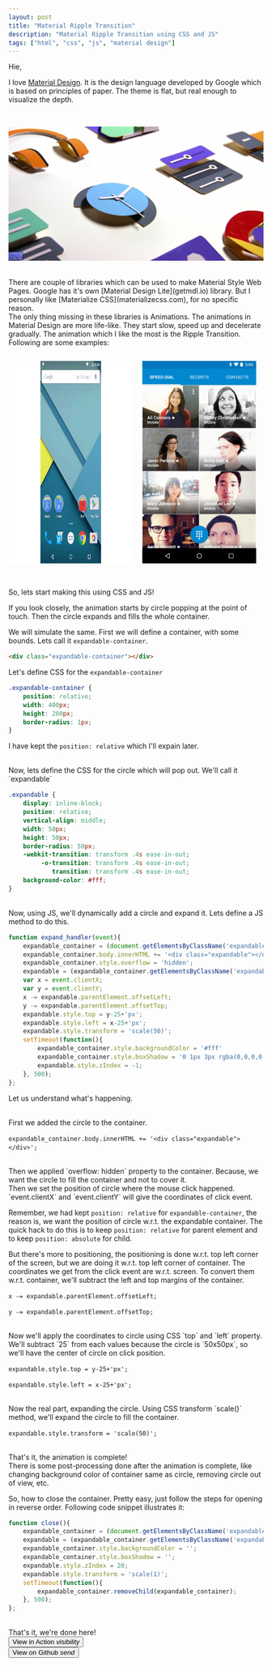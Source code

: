 ```yaml
---
layout: post
title: "Material Ripple Transition"
description: "Material Ripple Transition using CSS and JS"
tags: ["html", "css", "js", "material design"]
---
```


Hie,

I love [Material Design](material.io). It is the design language developed by Google which is based on principles of paper. The theme is flat, but real enough to visualize the depth.

<br>
<p class="image"><img src="/images/material_design_paper.png"/></p>

<br>
There are couple of libraries which can be used to make Material Style Web Pages. Google has it's own [Material Design Lite](getmdl.io) library. But I personally like [Materialize CSS](materializecss.com), for no specific reason.

<br>
The only thing missing in these libraries is Animations. The animations in Material Design are more life-like. They start slow, speed up and decelerate gradually. The animation which I like the most is the Ripple Transition. Following are some examples:

<br>

<p align="center">
	<p align="center" style="position: relative; display: inline-block; height: 400px; width: 49% !important; overflow: hidden;">
		<img src="/images/app_drawer_loop.gif" style="position: absolute; left: 50%; transform: translateX(-50%); height: 100% !important;">
	</p>
	<p align="center" style="position: relative; display: inline-block; height: 400px; width: 50% !important;">
		<img  src="/images/calling_loop.gif" style="position: absolute; left: 50%; transform: translateX(-50%); height: 100% !important;">
	</p>
</p>

<br>
So, lets start making this using CSS and JS! 

If you look closely, the animation starts by circle popping at the point of touch. Then the circle expands and fills the whole container.

We will simulate the same. First we will define a container, with some bounds. Lets call it `expandable-container`.

```html
<div class="expandable-container"></div>
```

Let's define CSS for the `expandable-container`

```css
.expandable-container {
	position: relative;
	width: 400px;
	height: 200px;
	border-radius: 1px;
}
```

I have kept the `position: relative` which I'll expain later.

<br>
Now, lets define the CSS for the circle which will pop out. We'll call it `expandable`

```css
.expandable {
	display: inline-block;
	position: relative;
	vertical-align: middle;
	width: 50px;
	height: 50px;
	border-radius: 50px;
	-webkit-transition: transform .4s ease-in-out;
         -o-transition: transform .4s ease-in-out;
            transition: transform .4s ease-in-out;
    background-color: #fff;
}
```

<br>
Now, using JS, we'll dynamically add a circle and expand it. Lets define a JS method to do this.

```javascript
function expand_handler(event){
	expandable_container = (document.getElementsByClassName('expandable-container'))[0];
	expandable_container.body.innerHTML += '<div class="expandable"></div>';
	expandable_container.style.overflow = 'hidden';
	expandable = (expandable_container.getElementsByClassName('expandable'))[0];
	var x = event.clientX;
	var y = event.clientY;
	x -= expandable.parentElement.offsetLeft;
	y -= expandable.parentElement.offsetTop;
	expandable.style.top = y-25+'px';
	expandable.style.left = x-25+'px';
	expandable.style.transform = 'scale(50)';
	setTimeout(function(){
		expandable_container.style.backgroundColor = '#fff'
		expandable_container.style.boxShadow = '0 1px 3px rgba(0,0,0,0.12),0 1px 2px rgba(0,0,0,0.24)';
		expandable.style.zIndex = -1;
	}, 500);
};
```

Let us understand what's happening. 

<br>
First we added the circle to the container.

`expandable_container.body.innerHTML += '<div class="expandable"></div>';`

<br>
Then we applied `overflow: hidden` property to the container. Because, we want the circle to fill the container and not to cover it.

<br>
Then we set the position of circle where the mouse click happened. `event.clientX` and `event.clientY` will give the coordinates of click event.

Remember, we had kept `position: relative` for `expandable-container`, the reason is, we want the position of circle w.r.t. the expandable container. The quick hack to do this is to keep `position: relative` for parent element and to keep `position: absolute` for child.

But there's more to positioning, the positioning is done w.r.t. top left corner of the screen, but we are doing it w.r.t. top left corner of container. The coordinates we get from the click event are w.r.t. screen. To convert them w.r.t. container, we'll subtract the left and top margins of the container.

`x -= expandable.parentElement.offsetLeft;`

`y -= expandable.parentElement.offsetTop;`

<br>
Now we'll apply the coordinates to circle using CSS `top` and `left` property. We'll subtract `25` from each values because the circle is `50x50px`, so we'll have the center of circle on click position.

`expandable.style.top = y-25+'px';`

`expandable.style.left = x-25+'px';`

<br>
Now the real part, expanding the circle. Using CSS transform `scale()` method, we'll expand the circle to fill the container.

`expandable.style.transform = 'scale(50)';`

<br>
That's it, the animation is complete!

<br>
There is some post-processing done after the animation is complete, like changing background color of container same as circle, removing circle out of view, etc.

So, how to close the container. Pretty easy, just follow the steps for opening in reverse order. Following code snippet illustrates it:

```javascript
function close(){
	expandable_container = (document.getElementsByClassName('expandable-container'))[0];
	expandable = (expandable_container.getElementsByClassName('expandable'))[0];
	expandable_container.style.backgroundColor = '';
	expandable_container.style.boxShadow = '';
	expandable.style.zIndex = 20;
	expandable.style.transform = 'scale(1)';
	setTimeout(function(){
		expandable_container.removeChild(expandable_container);
	}, 500);
};
```

<br>
That's it, we're done here!

<br>
<a href="https://hrily.github.io/MaterialRippleTransition">
	<button class="btn pink waves-effect waves-light" name="action">View in Action
		<i class="material-icons right">visibility</i>
	</button>
</a>

<br>
<a href="https://github.com/Hrily/MaterialRippleTransition">
	<button class="btn pink waves-effect waves-light" name="action">View on Github
		<i class="material-icons right">send</i>
	</button>
</a>

<br>